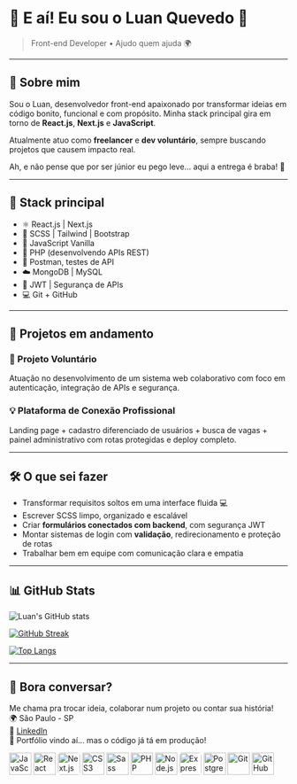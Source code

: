 # 👋 E aí! Eu sou o Luan Quevedo 🚀

> Front-end Developer • Ajudo quem ajuda 🌍

---

## 🧠 Sobre mim

Sou o Luan, desenvolvedor front-end apaixonado por transformar ideias em código bonito, funcional e com propósito. Minha stack principal gira em torno de **React.js**, **Next.js** e **JavaScript**.  

Atualmente atuo como **freelancer** e **dev voluntário**, sempre buscando projetos que causem impacto real.  

Ah, e não pense que por ser júnior eu pego leve... aqui a entrega é braba! 💪

---

## 🧰 Stack principal

- ⚛️ React.js | Next.js  
- 💅 SCSS | Tailwind | Bootstrap  
- 🎯 JavaScript Vanilla  
- 🐘 PHP (desenvolvendo APIs REST)  
- 🧪 Postman, testes de API  
- ☁️ MongoDB | MySQL  
- 🔐 JWT | Segurança de APIs  
- 💻 Git + GitHub

---

## 💼 Projetos em andamento

### 🔧 Projeto Voluntário
Atuação no desenvolvimento de um sistema web colaborativo com foco em autenticação, integração de APIs e segurança.

### 💡 Plataforma de Conexão Profissional
Landing page + cadastro diferenciado de usuários + busca de vagas + painel administrativo com rotas protegidas e deploy completo.

---

## 🛠️ O que sei fazer

- Transformar requisitos soltos em uma interface fluida 💻  
- Escrever SCSS limpo, organizado e escalável  
- Criar **formulários conectados com backend**, com segurança JWT  
- Montar sistemas de login com **validação**, redirecionamento e proteção de rotas  
- Trabalhar bem em equipe com comunicação clara e empatia  

---

## 📊 GitHub Stats

![Luan's GitHub stats](https://github-readme-stats.vercel.app/api?username=Luanquevedo&show_icons=true&theme=cobalt)

[![GitHub Streak](https://streak-stats.demolab.com?user=Luanquevedo&theme=cobalt)](https://git.io/streak-stats)

[![Top Langs](https://github-readme-stats.vercel.app/api/top-langs/?username=Luanquevedo&layout=compact&theme=cobalt)](https://github.com/anuraghazra/github-readme-stats)

---

## 🤝 Bora conversar?

Me chama pra trocar ideia, colaborar num projeto ou contar sua história!  
🌍 São Paulo - SP  
🔗 [LinkedIn](https://www.linkedin.com/in/luan-quevedo)  
🚧 Portfólio vindo aí... mas o código já tá em produção!

<div align="left">
  <!-- Front-end -->
  <img src="https://cdn.jsdelivr.net/gh/devicons/devicon/icons/javascript/javascript-original.svg" width="40" alt="JavaScript" title="JavaScript"/>
  <img src="https://cdn.jsdelivr.net/gh/devicons/devicon/icons/react/react-original.svg" width="40" alt="React" title="React"/>
  <img src="https://cdn.jsdelivr.net/gh/devicons/devicon/icons/nextjs/nextjs-original.svg" width="40" alt="Next.js" title="Next.js" style="background:white; border-radius:5px;"/>
  <img src="https://cdn.jsdelivr.net/gh/devicons/devicon/icons/css3/css3-original.svg" width="40" alt="CSS3" title="CSS3"/>
  <img src="https://cdn.jsdelivr.net/gh/devicons/devicon/icons/sass/sass-original.svg" width="40" alt="Sass" title="Sass"/>

  <!-- Back-end -->
  <img src="https://cdn.jsdelivr.net/gh/devicons/devicon/icons/php/php-original.svg" width="40" alt="PHP" title="PHP"/>
  <img src="https://cdn.jsdelivr.net/gh/devicons/devicon/icons/nodejs/nodejs-original.svg" width="40" alt="Node.js" title="Node.js"/>
  <img src="https://cdn.jsdelivr.net/gh/devicons/devicon/icons/express/express-original.svg" width="40" alt="Express.js" title="Express.js" style="background:white; border-radius:5px;"/>
  <img src="https://cdn.jsdelivr.net/gh/devicons/devicon/icons/postgresql/postgresql-original.svg" width="40" alt="PostgreSQL" title="PostgreSQL"/>

  <!-- Outros -->
  <img src="https://cdn.jsdelivr.net/gh/devicons/devicon/icons/git/git-original.svg" width="40" alt="Git" title="Git"/>
  <img src="https://cdn.jsdelivr.net/gh/devicons/devicon/icons/github/github-original-white.svg" width="40" alt="GitHub" title="GitHub"/>
</div>


